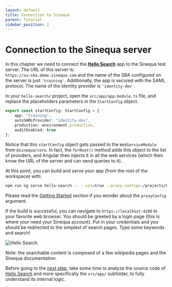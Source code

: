 ```yaml
---
layout: default
title: Connection to Sinequa
parent: Tutorial
sidebar_position: 2
---
```


# Connection to the Sinequa server

In this chapter we need to connect the [**Hello Search**](../apps/1-hello-search) app to the Sinequa test server. The URL of this server is:  
`https://su-sba.demo.sinequa.com` and the name of the SBA configured on the server is just `'training'`. Additionally, the app is secured with the SAML protocol. The name of the identity provider is `'identity-dev'`.

In your `hello-search/` project, open the `src/app/app.module.ts` file, and replace the placeholders parameters in the `StartConfig` object:

```ts
export const startConfig: StartConfig = {
    app: "training",
    autoSAMLProvider: "identity-dev",
    production: environment.production,
    auditEnabled: true
};
```

Notice that this `startConfig` object gets passed to the `WebServiceModule` from `@sinequa/core`. In fact, the `forRoot()` method adds this object to the list of providers, and Angular then injects it in all the web services (which then know the URL of the server and can send queries to it).

At this point, you can build and serve your app (from the root of the workspace) with:

```bash
npm run ng serve hello-search -- --ssl=true --proxy-config=./projects/hello-search/src/proxy.conf.json
```

Please read the [Getting Started](/getting-started.md#develop-an-application) section if you wonder about the `proxyConfig` argument.

If the build is successful, you can navigate to `https://localhost:4200` in your favorite web browser. You should be greeted by a login page (this is where your need your Sinequa account). Put in your credentials and you should be redirected to the simplest of search pages. Type some keywords and search!

![Hello Search](/assets/tutorial/hello-search.png)

Note: the searchable content is composed of a few wikipedia pages and the Sinequa documentation.

Before going to the [next step](search-module.md), take some time to analyze the source code of [Hello Search](/apps/1-hello-search.md) and more specifically the `src/app/` subfolder, to fully understand its internal logic.
